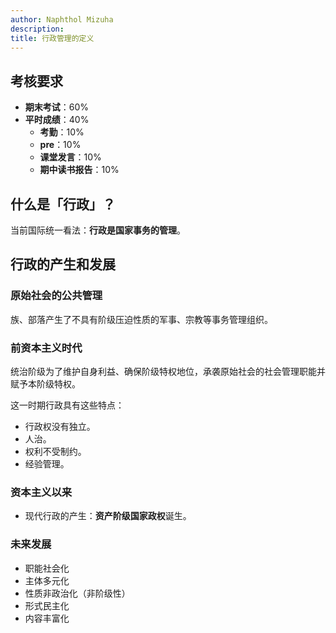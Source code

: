 ```yaml
---
author: Naphthol Mizuha
description: 
title: 行政管理的定义
---
```


## 考核要求

- **期末考试**：60%
- **平时成绩**：40%
  - **考勤**：10%
  - **pre**：10%
  - **课堂发言**：10%
  - **期中读书报告**：10%

## 什么是「行政」？

当前国际统一看法：**行政是国家事务的管理**。

## 行政的产生和发展

### 原始社会的公共管理

族、部落产生了不具有阶级压迫性质的军事、宗教等事务管理组织。

### 前资本主义时代

统治阶级为了维护自身利益、确保阶级特权地位，承袭原始社会的社会管理职能并赋予本阶级特权。

这一时期行政具有这些特点：

- 行政权没有独立。
- 人治。
- 权利不受制约。
- 经验管理。

### 资本主义以来

- 现代行政的产生：**资产阶级国家政权**诞生。

### 未来发展

- 职能社会化
- 主体多元化
- 性质非政治化（非阶级性）
- 形式民主化
- 内容丰富化

